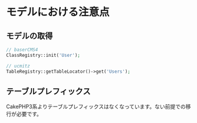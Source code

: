 # モデルにおける注意点

## モデルの取得

```php
// baserCMS4
ClassRegistry::init('User');

// ucmitz
TableRegistry::getTableLocator()->get('Users');
```

## テーブルプレフィックス

CakePHP3系よりテーブルプレフィックスはなくなっています。ない前提での移行が必要です。
